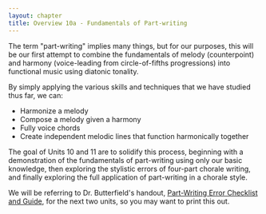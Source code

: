 ```yaml
---
layout: chapter
title: Overview 10a - Fundamentals of Part-writing
---
```


The term "part-writing" implies many things, but for our purposes, this will be our first attempt to combine the fundamentals of melody (counterpoint) and harmony (voice-leading from circle-of-fifths progressions) into functional music using diatonic tonality. 

By simply applying the various skills and techniques that we have studied thus far, we can:
- Harmonize a melody
- Compose a melody given a harmony
- Fully voice chords
- Create independent melodic lines that function harmonically together

The goal of Units 10 and 11 are to solidify this process, beginning with a demonstration of the fundamentals of part-writing using only our basic knowledge, then exploring the stylistic errors of four-part chorale writing, and finally exploring the full application of part-writing in a chorale style.

We will be referring to Dr. Butterfield's handout, [Part-Writing Error Checklist and Guide](https://docs.google.com/document/d/1s9Xd3LPqoaEevshTopxHzLX9jCzxVCZocOBLD_dceMU/edit?usp=sharing), for the next two units, so you may want to print this out.

